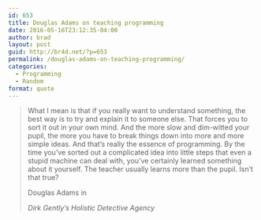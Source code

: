 ```yaml
---
id: 653
title: Douglas Adams on teaching programming
date: 2016-05-16T23:12:35-04:00
author: brad
layout: post
guid: http://br4d.net/?p=653
permalink: /douglas-adams-on-teaching-programming/
categories:
  - Programming
  - Random
format: quote
---
```

> What I mean is that if you really want to understand something, the best way is to try and explain it to someone else. That forces you to sort it out in your own mind. And the more slow and dim-witted your pupil, the more you have to break things down into more and more simple ideas. And that’s really the essence of programming. By the time you’ve sorted out a complicated idea into little steps that even a stupid machine can deal with, you’ve certainly learned something about it yourself. The teacher usually learns more than the pupil. Isn’t that true?<footer>Douglas Adams in 
> 
> <cite title="Source Title">Dirk Gently’s Holistic Detective Agency</cite></footer>